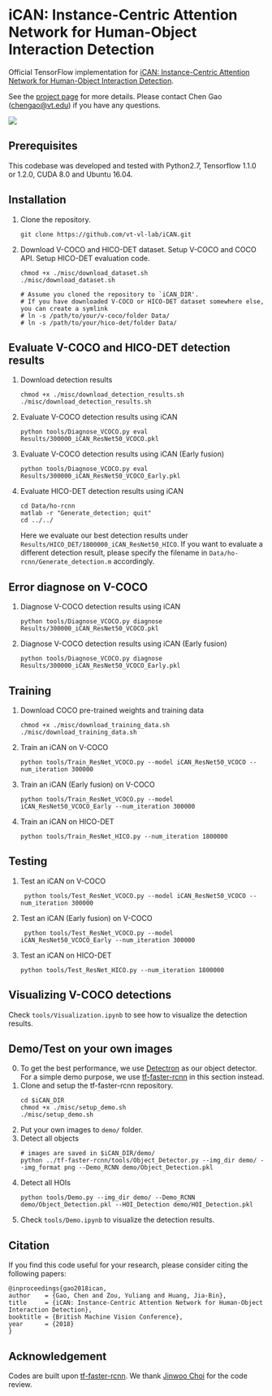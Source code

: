 # iCAN: Instance-Centric Attention Network for Human-Object Interaction Detection 

Official TensorFlow implementation for [iCAN: Instance-Centric Attention Network 
for Human-Object Interaction Detection](https://arxiv.org/abs/1808.10437).

See the [project page](https://gaochen315.github.io/iCAN/) for more details. Please contact Chen Gao (chengao@vt.edu) if you have any questions.

<img src='misc/HOI.gif'>

## Prerequisites

This codebase was developed and tested with Python2.7, Tensorflow 1.1.0 or 1.2.0, CUDA 8.0 and Ubuntu 16.04.


## Installation
1. Clone the repository. 
    ```Shell
    git clone https://github.com/vt-vl-lab/iCAN.git
    ```
2. Download V-COCO and HICO-DET dataset. Setup V-COCO and COCO API. Setup HICO-DET evaluation code.
    ```Shell
    chmod +x ./misc/download_dataset.sh 
    ./misc/download_dataset.sh 
    
    # Assume you cloned the repository to `iCAN_DIR'.
    # If you have downloaded V-COCO or HICO-DET dataset somewhere else, you can create a symlink
    # ln -s /path/to/your/v-coco/folder Data/
    # ln -s /path/to/your/hico-det/folder Data/
    ```
    
## Evaluate V-COCO and HICO-DET detection results
1. Download detection results
    ```Shell
    chmod +x ./misc/download_detection_results.sh 
    ./misc/download_detection_results.sh
    ```
2. Evaluate V-COCO detection results using iCAN
    ```Shell
    python tools/Diagnose_VCOCO.py eval Results/300000_iCAN_ResNet50_VCOCO.pkl
    ```
3. Evaluate V-COCO detection results using iCAN (Early fusion)
    ```Shell
    python tools/Diagnose_VCOCO.py eval Results/300000_iCAN_ResNet50_VCOCO_Early.pkl
    ```
3. Evaluate HICO-DET detection results using iCAN
    ```Shell
    cd Data/ho-rcnn
    matlab -r "Generate_detection; quit"
    cd ../../
    ```
    Here we evaluate our best detection results under ```Results/HICO_DET/1800000_iCAN_ResNet50_HICO```. If you want to evaluate a different detection result, please specify the filename in ```Data/ho-rcnn/Generate_detection.m``` accordingly.
   
## Error diagnose on V-COCO
1. Diagnose V-COCO detection results using iCAN
    ```Shell
    python tools/Diagnose_VCOCO.py diagnose Results/300000_iCAN_ResNet50_VCOCO.pkl
    ```
2. Diagnose V-COCO detection results using iCAN (Early fusion)
    ```Shell
    python tools/Diagnose_VCOCO.py diagnose Results/300000_iCAN_ResNet50_VCOCO_Early.pkl
    ```

## Training
1. Download COCO pre-trained weights and training data
    ```Shell
    chmod +x ./misc/download_training_data.sh 
    ./misc/download_training_data.sh
    ```
2. Train an iCAN on V-COCO
    ```Shell
    python tools/Train_ResNet_VCOCO.py --model iCAN_ResNet50_VCOCO --num_iteration 300000
    ```
3. Train an iCAN (Early fusion) on V-COCO
    ```Shell
    python tools/Train_ResNet_VCOCO.py --model iCAN_ResNet50_VCOCO_Early --num_iteration 300000
4. Train an iCAN on HICO-DET
    ```Shell
    python tools/Train_ResNet_HICO.py --num_iteration 1800000
    ```
    
## Testing
1. Test an iCAN on V-COCO
    ```Shell
     python tools/Test_ResNet_VCOCO.py --model iCAN_ResNet50_VCOCO --num_iteration 300000
    ```
2. Test an iCAN (Early fusion) on V-COCO
    ```Shell
     python tools/Test_ResNet_VCOCO.py --model iCAN_ResNet50_VCOCO_Early --num_iteration 300000
    ```
3. Test an iCAN on HICO-DET
    ```Shell
    python tools/Test_ResNet_HICO.py --num_iteration 1800000
    ```

## Visualizing V-COCO detections
Check ```tools/Visualization.ipynb``` to see how to visualize the detection results.

## Demo/Test on your own images
0. To get the best performance, we use [Detectron](https://github.com/facebookresearch/Detectron) as our object detector. For a simple demo purpose, we use [tf-faster-rcnn](https://github.com/endernewton/tf-faster-rcnn) in this section instead.
1. Clone and setup the tf-faster-rcnn repository.
    ```Shell
    cd $iCAN_DIR
    chmod +x ./misc/setup_demo.sh 
    ./misc/setup_demo.sh
    ```
2. Put your own images to ```demo/``` folder.
3. Detect all objects
    ```Shell
    # images are saved in $iCAN_DIR/demo/
    python ../tf-faster-rcnn/tools/Object_Detector.py --img_dir demo/ --img_format png --Demo_RCNN demo/Object_Detection.pkl
    ``` 
4. Detect all HOIs
    ```Shell
    python tools/Demo.py --img_dir demo/ --Demo_RCNN demo/Object_Detection.pkl --HOI_Detection demo/HOI_Detection.pkl
    ```
5. Check ```tools/Demo.ipynb``` to visualize the detection results.

## Citation
If you find this code useful for your research, please consider citing the following papers:

    @inproceedings{gao2018ican,
    author    = {Gao, Chen and Zou, Yuliang and Huang, Jia-Bin}, 
    title     = {iCAN: Instance-Centric Attention Network for Human-Object Interaction Detection}, 
    booktitle = {British Machine Vision Conference},
    year      = {2018}
    }

## Acknowledgement
Codes are built upon [tf-faster-rcnn](https://github.com/endernewton/tf-faster-rcnn). We thank [Jinwoo Choi](https://github.com/jinwchoi) for the code review.
